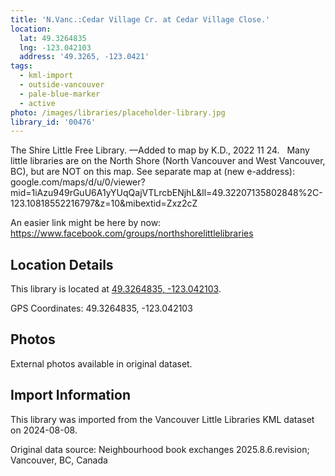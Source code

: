 ```yaml
---
title: 'N.Vanc.:Cedar Village Cr. at Cedar Village Close.'
location:
  lat: 49.3264835
  lng: -123.042103
  address: '49.3265, -123.0421'
tags:
  - kml-import
  - outside-vancouver
  - pale-blue-marker
  - active
photo: /images/libraries/placeholder-library.jpg
library_id: '00476'
---
```

The Shire Little Free Library.
—Added to map by K.D., 2022 11 24.  
Many little libraries are on the North Shore (North Vancouver and West Vancouver, BC),
but are NOT on this map.
See separate map at (new e-address):
google.com/maps/d/u/0/viewer?mid=1iAzu949rGuU6A1yYUqQajVTLrcbENjhL&ll=49.32207135802848%2C-123.10818552216797&z=10&mibextid=Zxz2cZ

An easier link might be here by now:
https://www.facebook.com/groups/northshorelittlelibraries

## Location Details

This library is located at [49.3264835, -123.042103](https://www.google.com/maps?q=49.3264835,-123.042103).

GPS Coordinates: 49.3264835, -123.042103

## Photos

External photos available in original dataset.

## Import Information

This library was imported from the Vancouver Little Libraries KML dataset on 2024-08-08.

Original data source: Neighbourhood book exchanges 2025.8.6.revision; Vancouver, BC, Canada
